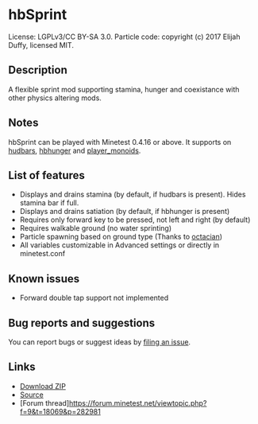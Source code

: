 # hbSprint
License: LGPLv3/CC BY-SA 3.0. Particle code: copyright (c) 2017 Elijah Duffy, licensed MIT.

## Description
A flexible sprint mod supporting stamina, hunger and coexistance with other physics altering mods.

## Notes
hbSprint can be played with Minetest 0.4.16 or above.
It supports on [hudbars](http://repo.or.cz/w/minetest_hudbars.git), [hbhunger](http://repo.or.cz/w/minetest_hbhunger.git) and [player_monoids](https://github.com/minetest-mods/player_monoids).

## List of features

- Displays and drains stamina (by default, if hudbars is present). Hides stamina bar if full.
- Displays and drains satiation (by default, if hbhunger is present)
- Requires only forward key to be pressed, not left and right (by default)
- Requires walkable ground (no water sprinting)
- Particle spawning based on ground type (Thanks to [octacian](https://github.com/octacian/sprint/))
- All variables customizable in Advanced settings or directly in minetest.conf

## Known issues
- Forward double tap support not implemented

## Bug reports and suggestions
You can report bugs or suggest ideas by [filing an issue](http://github.com/tacotexmex/hbsprint/issues/new).

## Links
* [Download ZIP](https://github.com/tacotexmex/hbsprint/archive/master.zip)
* [Source](https://github.com/tacotexmex/hbsprint/)
* [Forum thread]https://forum.minetest.net/viewtopic.php?f=9&t=18069&p=282981
